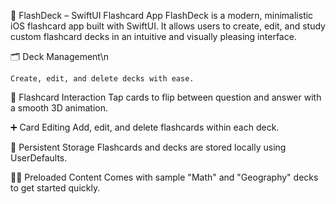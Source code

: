 📘 FlashDeck – SwiftUI Flashcard App
  FlashDeck is a modern, minimalistic iOS flashcard app built with SwiftUI. It allows users to create, edit, and study custom flashcard decks in an intuitive and visually pleasing interface.

  🗂️ Deck Management\n
  
    Create, edit, and delete decks with ease.

  🧠 Flashcard Interaction
    Tap cards to flip between question and answer with a smooth 3D animation.

  ➕ Card Editing
    Add, edit, and delete flashcards within each deck.

  💾 Persistent Storage
    Flashcards and decks are stored locally using UserDefaults.

  🧑‍🎓 Preloaded Content
    Comes with sample "Math" and "Geography" decks to get started quickly.
